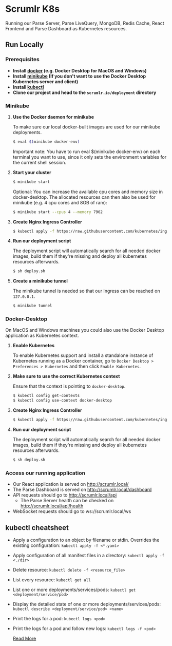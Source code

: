 
# Scrumlr K8s

Running our Parse Server, Parse LiveQuery, MongoDB, Redis Cache, React Frontend and Parse Dashboard as Kubernetes resources. 

## Run Locally

### Prerequisites

- **Install [docker](https://docs.docker.com/get-docker/) (e.g. Docker Desktop for MacOS and Windows)**
- **Install [minikube](https://minikube.sigs.k8s.io/docs/start/) (If you don't want to use the Docker Desktop Kubernetes server and client)**
- **Install [kubectl](https://kubernetes.io/de/docs/tasks/tools/install-kubectl/)**
- **Clone our project and head to the `scrumlr.io/deployment` directory**


### Minikube

1. **Use the Docker daemon for minikube**

    To make sure our local docker-built images are used for our minikube deployments. 

    ```bash
    $ eval $(minikube docker-env)
    ```
    Important note: You have to run eval $(minikube docker-env) on each terminal you want to use, since it only sets the environment variables for the current shell session.

2. **Start your cluster**

    ```bash
    $ minikube start
    ```

    Optional: You can increase the available cpu cores and memory size in docker-desktop. The allocated resources can then also be used for minikube (e.g. 4 cpu cores and 8GB of ram):
    ```bash
    $ minikube start --cpus 4 --memory 7962
    ``` 

3. **Create Nginx Ingress Controller**

    ```bash
    $ kubectl apply -f https://raw.githubusercontent.com/kubernetes/ingress-nginx/controller-v0.47.0/deploy/static/provider/cloud/deploy.yaml
    ```

4. **Run our deployment script**

    The deployment script will automatically search for all needed docker images, build them if they're missing and deploy all kubernetes resources afterwards.
    ```bash
    $ sh deploy.sh
    ```

5. **Create a minikube tunnel**

    The minikube tunnel is needed so that our Ingress can be reached on `127.0.0.1`.
    ```bash
    $ minikube tunnel
    ```

### Docker-Desktop

On MacOS and Windows machines you could also use the Docker Desktop application as Kubernetes context. 

1. **Enable Kubernetes**

    To enable Kubernetes support and install a standalone instance of Kubernetes running as a Docker container, go to `Docker Desktop > Preferences > Kubernetes` and then click `Enable Kubernetes`.

2. **Make sure to use the correct Kubernetes context**

    Ensure that the context is pointing to `docker-desktop`. 

    ```bash
    $ kubectl config get-contexts
    $ kubectl config use-context docker-desktop
    ```

3. **Create Nginx Ingress Controller**

    ```bash
    $ kubectl apply -f https://raw.githubusercontent.com/kubernetes/ingress-nginx/controller-v0.47.0/deploy/static/provider/cloud/deploy.yaml
    ```

4. **Run our deployment script**

    The deployment script will automatically search for all needed docker images, build them if they're missing and deploy all kubernetes resources afterwards.
    ```bash
    $ sh deploy.sh
    ```

### Access our running application

- Our React application is served on http://scrumlr.local/
- The Parse Dashboard is served on http://scrumlr.local/dashboard
- API requests should go to http://scrumlr.local/api
    - The Parse Server health can be checked on http://scrumlr.local/api/health
- WebSocket requests should go to ws://scrumlr.local/ws

## kubectl cheatsheet 

- Apply a configuration to an object by filename or stdin. Overrides the existing configuration: `kubectl apply -f <*.yaml>`
- Apply configuration of all manifest files in a directory: `kubectl apply -f <./dir>` 
- Delete resource: `kubectl delete -f <resource_file>`
- List every resource: `kubectl get all` 
- List one or more deployments/services/pods: `kubectl get <deployment/service/pod>`
- Display the detailed state of one or more deployments/services/pods: `kubectl describe <deployment/service/pod> <name>`
- Print the logs for a pod: `kubectl logs <pod>`
- Print the logs for a pod and follow new logs: `kubectl logs -f <pod>`

    [Read More](https://www.bluematador.com/learn/kubectl-cheatsheet)
